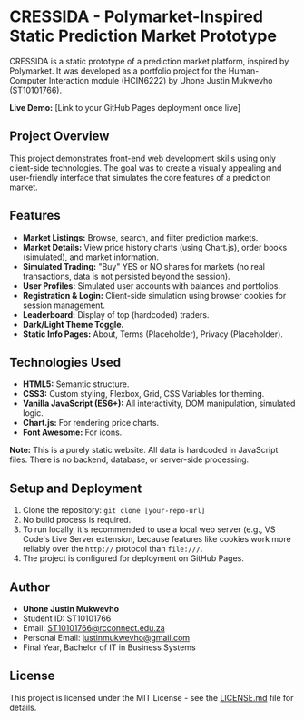 # CRESSIDA - Polymarket-Inspired Static Prediction Market Prototype

CRESSIDA is a static prototype of a prediction market platform, inspired by Polymarket. It was developed as a portfolio project for the Human-Computer Interaction module (HCIN6222) by Uhone Justin Mukwevho (ST10101766).

**Live Demo:** [Link to your GitHub Pages deployment once live]

## Project Overview

This project demonstrates front-end web development skills using only client-side technologies. The goal was to create a visually appealing and user-friendly interface that simulates the core features of a prediction market.

## Features

* **Market Listings:** Browse, search, and filter prediction markets.
* **Market Details:** View price history charts (using Chart.js), order books (simulated), and market information.
* **Simulated Trading:** "Buy" YES or NO shares for markets (no real transactions, data is not persisted beyond the session).
* **User Profiles:** Simulated user accounts with balances and portfolios.
* **Registration & Login:** Client-side simulation using browser cookies for session management.
* **Leaderboard:** Display of top (hardcoded) traders.
* **Dark/Light Theme Toggle.**
* **Static Info Pages:** About, Terms (Placeholder), Privacy (Placeholder).

## Technologies Used

* **HTML5:** Semantic structure.
* **CSS3:** Custom styling, Flexbox, Grid, CSS Variables for theming.
* **Vanilla JavaScript (ES6+):** All interactivity, DOM manipulation, simulated logic.
* **Chart.js:** For rendering price charts.
* **Font Awesome:** For icons.

**Note:** This is a purely static website. All data is hardcoded in JavaScript files. There is no backend, database, or server-side processing.

## Setup and Deployment

1.  Clone the repository: `git clone [your-repo-url]`
2.  No build process is required.
3.  To run locally, it's recommended to use a local web server (e.g., VS Code's Live Server extension, because features like cookies work more reliably over the `http://` protocol than `file:///`.
4.  The project is configured for deployment on GitHub Pages.

## Author

* **Uhone Justin Mukwevho**
* Student ID: ST10101766
* Email: [ST10101766@rcconnect.edu.za](mailto:ST10101766@rcconnect.edu.za)
* Personal Email: [justinmukwevho@gmail.com](mailto:justinmukwevho@gmail.com)
* Final Year, Bachelor of IT in Business Systems

## License

This project is licensed under the MIT License - see the [LICENSE.md](LICENSE.md) file for details.